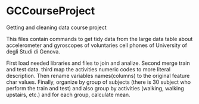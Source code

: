 # GCCourseProject
Getting and cleaning data course project

This files contain commands to get tidy data from the large data table about accelerometer and gyroscopes of voluntaries cell phones of University of degli Studi di Genova.

First load needed libraries and files to join and analize.
Second merge train and test data.
third map the activities numeric codes to more literal description.
Then rename variables names(columns) to the original feature char values.
Finally, organize by group of subjects (there is 30 subject who perform the train and test) and also group by activities
(walking, walking upstairs, etc.) and for each group, calculate mean.
